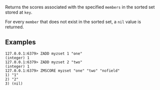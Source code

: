 Returns the scores associated with the specified `members` in the sorted set stored at `key`.

For every `member` that does not exist in the sorted set, a `nil` value is returned.

## Examples

```valkey-cli
127.0.0.1:6379> ZADD myzset 1 "one"
(integer) 1
127.0.0.1:6379> ZADD myzset 2 "two"
(integer) 1
127.0.0.1:6379> ZMSCORE myzset "one" "two" "nofield"
1) "1"
2) "2"
3) (nil)
```
